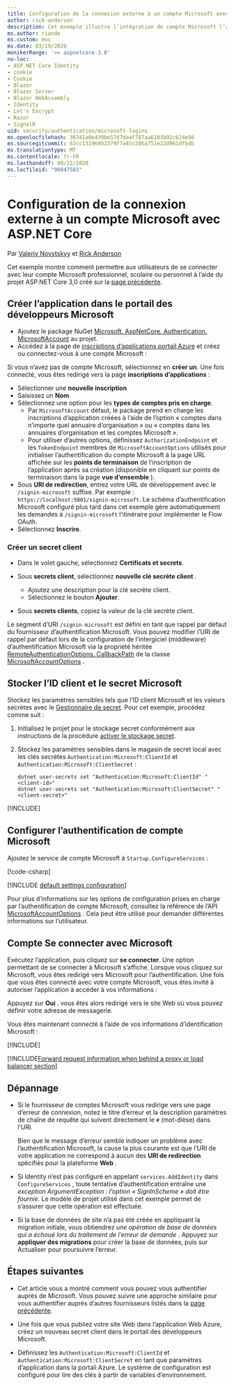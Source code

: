 ```yaml
---
title: Configuration de la connexion externe à un compte Microsoft avec ASP.NET Core
author: rick-anderson
description: Cet exemple illustre l’intégration de compte Microsoft l’authentification utilisateur dans une application ASP.NET Core existante.
ms.author: riande
ms.custom: mvc
ms.date: 03/19/2020
monikerRange: '>= aspnetcore-3.0'
no-loc:
- ASP.NET Core Identity
- cookie
- Cookie
- Blazor
- Blazor Server
- Blazor WebAssembly
- Identity
- Let's Encrypt
- Razor
- SignalR
uid: security/authentication/microsoft-logins
ms.openlocfilehash: 36341a0e439be57d7da4f787aa6103b92c624e96
ms.sourcegitcommit: 62cc131969b2379f7a45c286a751e22d961dfbdb
ms.translationtype: MT
ms.contentlocale: fr-FR
ms.lasthandoff: 09/22/2020
ms.locfileid: "90847583"
---
```

# <a name="microsoft-account-external-login-setup-with-aspnet-core"></a>Configuration de la connexion externe à un compte Microsoft avec ASP.NET Core

Par [Valeriy Novytskyy](https://github.com/01binary) et [Rick Anderson](https://twitter.com/RickAndMSFT)

Cet exemple montre comment permettre aux utilisateurs de se connecter avec leur compte Microsoft professionnel, scolaire ou personnel à l’aide du projet ASP.NET Core 3,0 créé sur la [page précédente](xref:security/authentication/social/index).

## <a name="create-the-app-in-microsoft-developer-portal"></a>Créer l’application dans le portail des développeurs Microsoft

* Ajoutez le package NuGet [Microsoft. AspNetCore. Authentication. MicrosoftAccount](https://www.nuget.org/packages/Microsoft.AspNetCore.Authentication.MicrosoftAccount/) au projet.
* Accédez à la page de [inscriptions d’applications portail Azure](https://go.microsoft.com/fwlink/?linkid=2083908) et créez ou connectez-vous à une compte Microsoft :

Si vous n’avez pas de compte Microsoft, sélectionnez en **créer un**. Une fois connecté, vous êtes redirigé vers la page **inscriptions d’applications** :

* Sélectionner une **nouvelle inscription**
* Saisissez un **Nom**.
* Sélectionnez une option pour les **types de comptes pris en charge**.  <!-- Accounts for any org work with MS domain accounts. Most folks probably want the last option, personal MS accounts. It took 24 hours after setting this up for the keys to work -->
  * Par `MicrosoftAccount` défaut, le package prend en charge les inscriptions d’application créées à l’aide de l’option « comptes dans n’importe quel annuaire d’organisation » ou « comptes dans les annuaires d’organisation et les comptes Microsoft ».
  * Pour utiliser d’autres options, définissez `AuthorizationEndpoint` et les `TokenEndpoint` membres de `MicrosoftAccountOptions` utilisés pour initialiser l’authentification du compte Microsoft à la page URL affichée sur les **points de terminaison** de l’inscription de l’application après sa création (disponible en cliquant sur points de terminaison dans la page **vue d’ensemble** ).
* Sous **URI de redirection**, entrez votre URL de développement avec le `/signin-microsoft` suffixe. Par exemple : `https://localhost:5001/signin-microsoft`. Le schéma d’authentification Microsoft configuré plus tard dans cet exemple gère automatiquement les demandes à `/signin-microsoft` l’itinéraire pour implémenter le Flow OAuth.
* Sélectionnez **Inscrire**.

### <a name="create-client-secret"></a>Créer un secret client

* Dans le volet gauche, sélectionnez **Certificats et secrets**.
* Sous **secrets client**, sélectionnez **nouvelle clé secrète client** .

  * Ajoutez une description pour la clé secrète client.
  * Sélectionnez le bouton **Ajouter**.

* Sous **secrets clients**, copiez la valeur de la clé secrète client.

Le segment d’URI `/signin-microsoft` est défini en tant que rappel par défaut du fournisseur d’authentification Microsoft. Vous pouvez modifier l’URI de rappel par défaut lors de la configuration de l’intergiciel (middleware) d’authentification Microsoft via la propriété héritée [RemoteAuthenticationOptions. CallbackPath](/dotnet/api/microsoft.aspnetcore.authentication.remoteauthenticationoptions.callbackpath) de la classe [MicrosoftAccountOptions](/dotnet/api/microsoft.aspnetcore.authentication.microsoftaccount.microsoftaccountoptions) .

## <a name="store-the-microsoft-client-id-and-secret"></a>Stocker l’ID client et le secret Microsoft

Stockez les paramètres sensibles tels que l’ID client Microsoft et les valeurs secrètes avec le [Gestionnaire de secret](xref:security/app-secrets). Pour cet exemple, procédez comme suit :

1. Initialisez le projet pour le stockage secret conformément aux instructions de la procédure [activer le stockage secret](xref:security/app-secrets#enable-secret-storage).
1. Stockez les paramètres sensibles dans le magasin de secret local avec les clés secrètes `Authentication:Microsoft:ClientId` et `Authentication:Microsoft:ClientSecret` :

    ```dotnetcli
    dotnet user-secrets set "Authentication:Microsoft:ClientId" "<client-id>"
    dotnet user-secrets set "Authentication:Microsoft:ClientSecret" "<client-secret>"
    ```

[!INCLUDE[](~/includes/environmentVarableColon.md)]

## <a name="configure-microsoft-account-authentication"></a>Configurer l’authentification de compte Microsoft

Ajoutez le service de compte Microsoft à `Startup.ConfigureServices` :

[!code-csharp[](~/security/authentication/social/social-code/3.x/StartupMS3x.cs?name=snippet&highlight=10-14)]

[!INCLUDE [default settings configuration](includes/default-settings.md)]

Pour plus d’informations sur les options de configuration prises en charge par l’authentification de compte Microsoft, consultez la référence de l’API [MicrosoftAccountOptions](/dotnet/api/microsoft.aspnetcore.builder.microsoftaccountoptions) . Cela peut être utilisé pour demander différentes informations sur l’utilisateur.

## <a name="sign-in-with-microsoft-account"></a>Compte Se connecter avec Microsoft

Exécutez l’application, puis cliquez sur **se connecter**. Une option permettant de se connecter à Microsoft s’affiche. Lorsque vous cliquez sur Microsoft, vous êtes redirigé vers Microsoft pour l’authentification. Une fois que vous êtes connecté avec votre compte Microsoft, vous êtes invité à autoriser l’application à accéder à vos informations :

Appuyez sur **Oui** . vous êtes alors redirigé vers le site Web où vous pouvez définir votre adresse de messagerie.

Vous êtes maintenant connecté à l’aide de vos informations d’identification Microsoft :

[!INCLUDE[](includes/chain-auth-providers.md)]

[!INCLUDE[Forward request information when behind a proxy or load balancer section](includes/forwarded-headers-middleware.md)]

## <a name="troubleshooting"></a>Dépannage

* Si le fournisseur de comptes Microsoft vous redirige vers une page d’erreur de connexion, notez le titre d’erreur et la description paramètres de chaîne de requête qui suivent directement le `#` (mot-dièse) dans l’URI.

  Bien que le message d’erreur semble indiquer un problème avec l’authentification Microsoft, la cause la plus courante est que l’URI de votre application ne correspond à aucun des **URI de redirection** spécifiés pour la plateforme **Web** .
* Si Identity n’est pas configuré en appelant `services.AddIdentity` dans `ConfigureServices` , toute tentative d’authentification entraîne une *exception ArgumentException : l’option « SignInScheme » doit être fournie*. Le modèle de projet utilisé dans cet exemple permet de s’assurer que cette opération est effectuée.
* Si la base de données de site n’a pas été créée en appliquant la migration initiale, vous obtiendrez *une opération de base de données qui a échoué lors du traitement de l’erreur de demande* . Appuyez sur **appliquer des migrations** pour créer la base de données, puis sur Actualiser pour poursuivre l’erreur.

## <a name="next-steps"></a>Étapes suivantes

* Cet article vous a montré comment vous pouvez vous authentifier auprès de Microsoft. Vous pouvez suivre une approche similaire pour vous authentifier auprès d’autres fournisseurs listés dans la [page précédente](xref:security/authentication/social/index).

* Une fois que vous publiez votre site Web dans l’application Web Azure, créez un nouveau secret client dans le portail des développeurs Microsoft.

* Définissez les `Authentication:Microsoft:ClientId` et `Authentication:Microsoft:ClientSecret` en tant que paramètres d’application dans la portail Azure. Le système de configuration est configuré pour lire des clés à partir de variables d’environnement.
